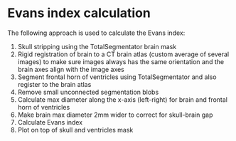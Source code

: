 # Evans index calculation

The following approach is used to calculate the Evans index:

1. Skull stripping using the TotalSegmentator brain mask
2. Rigid registration of brain to a CT brain atlas (custom average of several images) to make sure images always has the same orientation and the brain axes align with the image axes
3. Segment frontal horn of ventricles using TotalSegmentator and also register to the brain atlas
4. Remove small unconnected segmentation blobs
5. Calculate max diameter along the x-axis (left-right) for brain and frontal horn of ventricles
6. Make brain max diameter 2mm wider to correct for skull-brain gap
7. Calculate Evans index
8. Plot on top of skull and ventricles mask